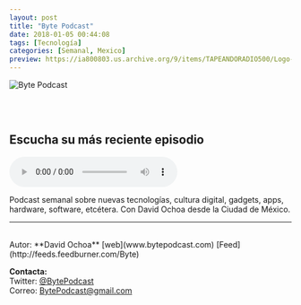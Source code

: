 ```yaml
---
layout: post
title: "Byte Podcast"
date: 2018-01-05 00:44:08
tags: [Tecnología]
categories: [Semanal, Mexico]
preview: https://ia800803.us.archive.org/9/items/TAPEANDORADIO500/Logo-byte-negro-300-DavidOchoa.jpg
---
```


![Byte Podcast](https://ia800803.us.archive.org/9/items/TAPEANDORADIO500/Logo-byte-negro-500-DavidOchoa.jpg)

<br/>
<br/>

## Escucha su más reciente episodio

<!--reproductor-feed=http://feeds.feedburner.com/Byte-->
<!--reproductor-start-->
<audio id="audio" preload="auto" controls="" src="http://feedproxy.google.com/~r/Byte/~5/2_hhjasSGeQ/BytePodcast600.mp3"></audio>
<!--reproductor-end-->

Podcast semanal sobre nuevas tecnologías, cultura digital, gadgets, apps, hardware, software, etcétera. Con David Ochoa desde la Ciudad de México.

_ _ _
<br>
Autor: **David Ochoa**  
[web](www.bytepodcast.com)  
[Feed](http://feeds.feedburner.com/Byte)  




**Contacta:**  
Twitter: [@BytePodcast](https://twitter.com/BytePodcast)  
Correo: [BytePodcast@gmail.com](mailto:BytePodcast@gmail.com)  

